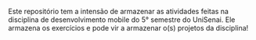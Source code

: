 Este repositório tem a intensão de armazenar as atividades feitas na disciplina de desenvolvimento mobile do 5° semestre do UniSenai. Ele armazena os exercícios e pode vir a armazenar o(s) projetos da disciplina!